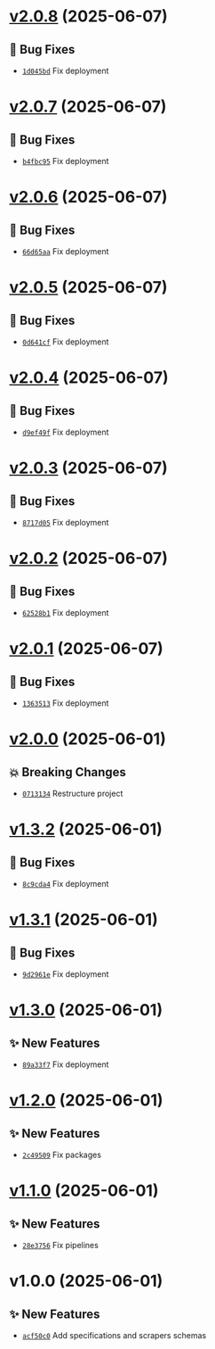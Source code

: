 # [v2.0.8](https://github.com/lengors/demo-workspaces/compare/v2.0.7...v2.0.8) (2025-06-07)

## 🐛 Bug Fixes

- [`1d045bd`](https://github.com/lengors/demo-workspaces/commit/1d045bd) Fix deployment

# [v2.0.7](https://github.com/lengors/demo-workspaces/compare/v2.0.6...v2.0.7) (2025-06-07)

## 🐛 Bug Fixes

- [`b4fbc95`](https://github.com/lengors/demo-workspaces/commit/b4fbc95) Fix deployment

# [v2.0.6](https://github.com/lengors/demo-workspaces/compare/v2.0.5...v2.0.6) (2025-06-07)

## 🐛 Bug Fixes

- [`66d65aa`](https://github.com/lengors/demo-workspaces/commit/66d65aa) Fix deployment

# [v2.0.5](https://github.com/lengors/demo-workspaces/compare/v2.0.4...v2.0.5) (2025-06-07)

## 🐛 Bug Fixes

- [`0d641cf`](https://github.com/lengors/demo-workspaces/commit/0d641cf) Fix deployment

# [v2.0.4](https://github.com/lengors/demo-workspaces/compare/v2.0.3...v2.0.4) (2025-06-07)

## 🐛 Bug Fixes

- [`d9ef49f`](https://github.com/lengors/demo-workspaces/commit/d9ef49f) Fix deployment

# [v2.0.3](https://github.com/lengors/demo-workspaces/compare/v2.0.2...v2.0.3) (2025-06-07)

## 🐛 Bug Fixes

- [`8717d05`](https://github.com/lengors/demo-workspaces/commit/8717d05) Fix deployment

# [v2.0.2](https://github.com/lengors/demo-workspaces/compare/v2.0.1...v2.0.2) (2025-06-07)

## 🐛 Bug Fixes

- [`62528b1`](https://github.com/lengors/demo-workspaces/commit/62528b1) Fix deployment

# [v2.0.1](https://github.com/lengors/demo-workspaces/compare/v2.0.0...v2.0.1) (2025-06-07)

## 🐛 Bug Fixes

- [`1363513`](https://github.com/lengors/demo-workspaces/commit/1363513) Fix deployment

# [v2.0.0](https://github.com/lengors/demo-workspaces/compare/v1.3.2...v2.0.0) (2025-06-01)

## 💥 Breaking Changes

- [`0713134`](https://github.com/lengors/demo-workspaces/commit/0713134) Restructure project

# [v1.3.2](https://github.com/lengors/demo-workspaces/compare/v1.3.1...v1.3.2) (2025-06-01)

## 🐛 Bug Fixes

- [`8c9cda4`](https://github.com/lengors/demo-workspaces/commit/8c9cda4) Fix deployment

# [v1.3.1](https://github.com/lengors/demo-workspaces/compare/v1.3.0...v1.3.1) (2025-06-01)

## 🐛 Bug Fixes

- [`9d2961e`](https://github.com/lengors/demo-workspaces/commit/9d2961e) Fix deployment

# [v1.3.0](https://github.com/lengors/demo-workspaces/compare/v1.2.0...v1.3.0) (2025-06-01)

## ✨ New Features

- [`89a33f7`](https://github.com/lengors/demo-workspaces/commit/89a33f7) Fix deployment

# [v1.2.0](https://github.com/lengors/demo-workspaces/compare/v1.1.0...v1.2.0) (2025-06-01)

## ✨ New Features

- [`2c49509`](https://github.com/lengors/demo-workspaces/commit/2c49509) Fix packages

# [v1.1.0](https://github.com/lengors/demo-workspaces/compare/v1.0.0...v1.1.0) (2025-06-01)

## ✨ New Features

- [`28e3756`](https://github.com/lengors/demo-workspaces/commit/28e3756) Fix pipelines

# v1.0.0 (2025-06-01)

## ✨ New Features

- [`acf50c0`](https://github.com/lengors/demo-workspaces/commit/acf50c0) Add specifications and scrapers schemas
